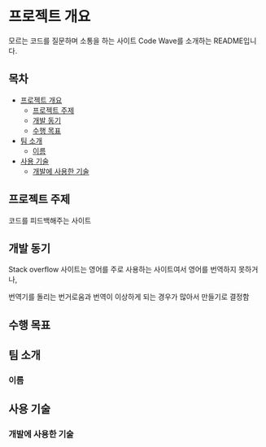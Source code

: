 # 프로젝트 개요
<p>
  모르는 코드를 질문하며 소통을 하는 사이트 Code Wave를 소개하는 README입니다.
</p>


## 목차
* <a href="#프로젝트-개요">프로젝트 개요</a>
  - <a href="#프로젝트-주제">프로젝트 주제</a>
  - <a href="#개발-동기">개발 동기</a>
  - <a href="#수행-목표">수행 목표</a>
* <a href="#팀-소개">팀 소개</a>
  - <a href="#이름">이름</a>
* <a href="#사용-기술">사용 기술</a>
  - <a href="#개발에-사용한-기술">개발에 사용한 기술</a>

## 프로젝트 주제
<p>
   코드를 피드백해주는 사이트
</p>

## 개발 동기
<p> Stack overflow 사이트는 영어를 주로 사용하는 사이트여서 영어를 번역하지 못하거나,</p>
<p> 번역기를 돌리는 번거로움과 번역이 이상하게 되는 경우가 많아서 만들기로 결정함</p>

## 수행 목표

## 팀 소개
### 이름


## 사용 기술
### 개발에 사용한 기술
